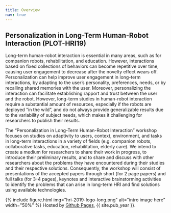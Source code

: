 ```yaml
---
title: Overview
nav: true
---
```



## Personalization in Long-Term Human-Robot Interaction (PLOT-HRI19)

Long-term human-robot interaction is essential in many areas, such as for companion robots, rehabilitation, and education. However, interactions based on fixed collections of behaviors can become repetitive over time, causing user engagement to decrease after the novelty effect wears off. Personalization can help improve user engagement in long-term interactions, by adapting to the user’s personality, preferences, needs, or by recalling shared memories with the user. Moreover, personalizing the interaction can facilitate establishing rapport and trust between the user and the robot. However, long-term studies in human-robot interaction require a substantial amount of resources, especially if the robots are deployed “in the wild”, and do not always provide generalizable results due to the variability of subject needs, which makes it challenging for researchers to publish their results.

The “Personalization in Long-Term Human-Robot Interaction” workshop focuses on studies on adaptivity to users, context, environment, and tasks in long-term interactions in a variety of fields (e.g. companion robots, collaborative tasks, education, rehabilitation, elderly care). We intend to create a medium for researchers to share their work in progress, to introduce their preliminary results, and to share and discuss with other researchers about the problems they have encountered during their studies and their respective solutions. Consequently, the workshop will consist of presentations of the accepted papers through short (for 2 page papers) and full talks (for 3-4 pages), keynotes and interactive brainstorming activities to identify the problems that can arise in long-term HRI and find solutions using available technologies.

{% include figure.html img="hri-2019-logo-long.png" alt="intro image here" width="50%" %}
Hosted by [Github Pages](https://pages.github.com/), {{ site.pub_year }}.
